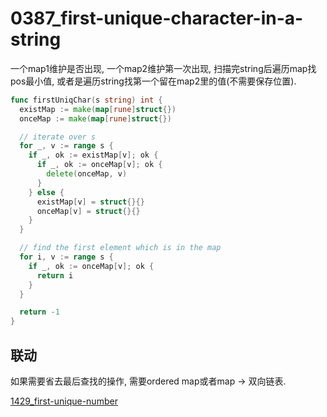 # 0387_first-unique-character-in-a-string

一个map1维护是否出现, 一个map2维护第一次出现, 扫描完string后遍历map找pos最小值, 或者是遍历string找第一个留在map2里的值(不需要保存位置).

```go
func firstUniqChar(s string) int {
  existMap := make(map[rune]struct{})
  onceMap := make(map[rune]struct{})

  // iterate over s
  for _, v := range s {
    if _, ok := existMap[v]; ok {
      if _, ok := onceMap[v]; ok {
        delete(onceMap, v)
      }
    } else {
      existMap[v] = struct{}{}
      onceMap[v] = struct{}{}
    }
  }

  // find the first element which is in the map
  for i, v := range s {
    if _, ok := onceMap[v]; ok {
      return i
    }
  }

  return -1
}
```

## 联动

如果需要省去最后查找的操作, 需要ordered map或者map -> 双向链表.

[1429_first-unique-number](../1429_first-unique-number)
